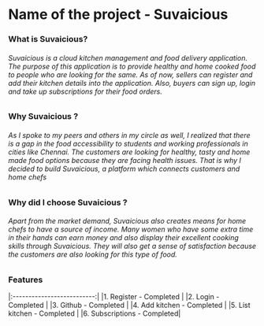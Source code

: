 # Name of the project - Suvaicious

### What is Suvaicious?
###### Suvaicious is a cloud kitchen management and food delivery application. The purpose of this application is to provide healthy and home cooked food to people who are looking for the same. As of now, sellers can register and add their kitchen details into the application. Also, buyers can sign up, login and take up subscriptions for their food orders.

### Why Suvaicious ?

###### As I spoke to my peers and others in my circle as well, I realized that there is a gap in the food accessibility to students and working professionals in cities like Chennai. The customers are looking for healthy, tasty and home made food options because they are facing health issues. That is why I decided to build Suvaicious, a platform which connects customers and home chefs

### Why did I choose Suvaicious ?

###### Apart from the market demand, Suvaicious also creates means for home chefs to have a source of income. Many women who have some extra time in their hands can earn money and also display their excellent cooking skills through Suvaicious. They will also get a sense of satisfaction because the customers are also looking for this type of food.

### Features

|:--------------------------:|
|1. Register - Completed     |
|2. Login - Completed        |
|3. Github - Completed       |
|4. Add kitchen - Completed  |
|5. List kitchen - Completed |
|6. Subscriptions - Completed|


















